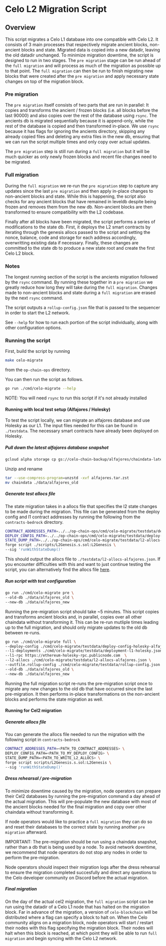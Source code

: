 # Celo L2 Migration Script

## Overview

This script migrates a Celo L1 database into one compatible with Celo L2. It consists of 3 main processes that respectively migrate ancient blocks, non-ancient blocks and state. Migrated data is copied into a new datadir, leaving the old datadir unchanged. To minimize migration downtime, the script is designed to run in two stages. The `pre migration` stage can be run ahead of the `full migration` and will process as much of the migration as possible up to that point. The `full migration` can then be run to finish migrating new blocks that were created after the `pre migration` and apply necessary state changes on top of the migration block.

### Pre migration

The `pre migration` itself consists of two parts that are run in parallel: It copies and transforms the ancient / frozen blocks (i.e. all blocks before the last 90000) and also copies over the rest of the database using `rsync`. The ancients db is migrated sequentially because it is append-only, while the rest of the database is copied and then transformed in-place. We use `rsync` because it has flags for ignoring the ancients directory, skipping any already copied files and deleting any extra files in the new db, ensuring that we can run the script multiple times and only copy over actual updates.

The `pre migration` step is still run during a `full migration` but it will be much quicker as only newly frozen blocks and recent file changes need to be migrated.

### Full migration

During the `full migration` we re-run the `pre migration` step to capture any updates since the last `pre migration` and then apply in-place changes to non-ancient blocks and state. While this is happening, the script also checks for any ancient blocks that have remained in leveldb despite being frozen and removes them from the new db. Non-ancient blocks are then transformed to ensure compatibility with the L2 codebase.

Finally after all blocks have been migrated, the script performs a series of modifications to the state db. First, it deploys the L2 smart contracts by iterating through the genesis allocs passed to the script and setting the nonce, balance, code and storage for each address accordingly, overwritting existing data if necessary. Finally, these changes are committed to the state db to produce a new state root and create the first Celo L2 block.

### Notes

The longest running section of the script is the ancients migration followed by the `rsync` command. By running these together in a `pre migration` we greatly reduce how long they will take during the `full migration`. Changes made to non-ancient blocks and state during a `full migration` are erased by the next `rsync` command.

The script outputs a `rollup-config.json` file that is passed to the sequencer in order to start the L2 network.

See `--help` for how to run each portion of the script individually, along with other configuration options.

### Running the script

First, build the script by running

```bash
make celo-migrate
```

from the `op-chain-ops` directory.

You can then run the script as follows.

```bash
go run ./cmd/celo-migrate --help
```

NOTE: You will need `rsync` to run this script if it's not already installed

#### Running with local test setup (Alfajores / Holesky)

To test the script locally, we can migrate an alfajores database and use Holesky as our L1. The input files needed for this can be found in `./testdata`. The necessary smart contracts have already been deployed on Holesky.

##### Pull down the latest alfajores database snapshot

```bash
gcloud alpha storage cp gs://celo-chain-backup/alfajores/chaindata-latest.tar.zst alfajores.tar.zst
```

Unzip and rename

```bash
tar --use-compress-program=unzstd -xvf alfajores.tar.zst
mv chaindata ./data/alfajores_old
```

##### Generate test allocs file

The state migration takes in a allocs file that specifies the l2 state changes to be made during the migration. This file can be generated from the deploy config and l1 contract addresses by running the following from the `contracts-bedrock` directory.

```bash
CONTRACT_ADDRESSES_PATH=../../op-chain-ops/cmd/celo-migrate/testdata/deployment-l1-holesky.json \
DEPLOY_CONFIG_PATH=../../op-chain-ops/cmd/celo-migrate/testdata/deploy-config-holesky-alfajores.json \
STATE_DUMP_PATH=../../op-chain-ops/cmd/celo-migrate/testdata/l2-allocs-alfajores.json \
forge script ./scripts/L2Genesis.s.sol:L2Genesis \
--sig 'runWithStateDump()'
```

This should output the allocs file to `./testdata/l2-allocs-alfajores.json`. If you encounter difficulties with this and want to just continue testing the script, you can alternatively find the allocs file [here](https://gist.github.com/jcortejoso/7f90ba9b67c669791014661ccb6de81a).

##### Run script with test configuration

```bash
go run ./cmd/celo-migrate pre \
--old-db ./data/alfajores_old \
--new-db ./data/alfajores_new
```

Running the pre-migration script should take ~5 minutes. This script copies and transforms ancient blocks and, in parallel, copies over all other chaindata without transforming it. This can be re-run mutliple times leading up to the full migration, and should only migrate updates to the old db between re-runs.

```bash
go run ./cmd/celo-migrate full \
--deploy-config ./cmd/celo-migrate/testdata/deploy-config-holesky-alfajores.json \
--l1-deployments ./cmd/celo-migrate/testdata/deployment-l1-holesky.json \
--l1-rpc https://ethereum-holesky-rpc.publicnode.com  \
--l2-allocs ./cmd/celo-migrate/testdata/l2-allocs-alfajores.json \
--outfile.rollup-config ./cmd/celo-migrate/testdata/rollup-config.json \
--old-db ./data/alfajores_old \
--new-db ./data/alfajores_new
```

Running the full migration script re-runs the pre-migration script once to migrate any new changes to the old db that have occurred since the last pre-migration. It then performs in-place transformations on the non-ancient blocks and performs the state migration as well.

#### Running for Cel2 migration

##### Generate allocs file

You can generate the allocs file needed to run the migration with the following script in `contracts-bedrock`

```bash
CONTRACT_ADDRESSES_PATH=<PATH_TO_CONTRACT_ADDRESSES> \
DEPLOY_CONFIG_PATH=<PATH_TO_MY_DEPLOY_CONFIG> \
STATE_DUMP_PATH=<PATH_TO_WRITE_L2_ALLOCS> \
forge script scripts/L2Genesis.s.sol:L2Genesis \
--sig 'runWithStateDump()'
```

##### Dress rehearsal / pre-migration

To minimize downtime caused by the migration, node operators can prepare their Cel2 databases by running the pre-migration command a day ahead of the actual migration. This will pre-populate the new database with most of the ancient blocks needed for the final migration and copy over other chaindata without transforming it.

If node operators would like to practice a `full migration` they can do so and reset their databases to the correct state by running another `pre migration` afterward.

IMPORTANT: The pre-migration should be run using a chaindata snapshot, rather than a db that is being used by a node. To avoid network downtime, we recommend that node operators do not stop any nodes in order to perform the pre-migration.

Node operators should inspect their migration logs after the dress rehearsal to ensure the migration completed succesfully and direct any questions to the Celo developer community on Discord before the actual migration.

##### Final migration

On the day of the actual cel2 migration, the `full migration` script can be run using the datadir of a Celo L1 node that has halted on the migration block. Far in advance of the migration, a version of `celo-blockchain` will be distributed where a flag can specify a block to halt on. When the Celo community aligns on a migration block, node operators will start / restart their nodes with this flag specifying the migration block. Their nodes will halt when this block is reached, at which point they will be able to run `full migration` and begin syncing with the Celo L2 network.
